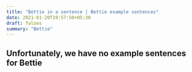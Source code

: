 ```yaml
---
title: "Bettie in a sentence | Bettie example sentences"
date: 2021-01-20T19:57:50+05:30
draft: falses
summary: "Bettie"
---
```

## Unfortunately, we have no example sentences for Bettie                 
